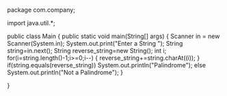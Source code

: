package com.company;

import java.util.*;

public class Main
{
    public static void main(String[] args)
    {
        Scanner in = new Scanner(System.in);
        System.out.print("Enter a String ");
        String string=in.next();
        String reverse_string=new String();
        int i;
        for(i=string.length()-1;i>=0;i--)
        {
            reverse_string+=string.charAt((i));
        }
        if(string.equals(reverse_string))
            System.out.println("Palindrome");
        else
            System.out.println("Not a Palindrome");
    }

}


